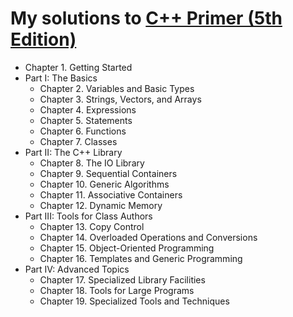 # My solutions to [C++ Primer (5th Edition)](https://www.informit.com/store/c-plus-plus-primer-9780321714114)

- Chapter 1. Getting Started
- Part I: The Basics
    - Chapter 2. Variables and Basic Types
    - Chapter 3. Strings, Vectors, and Arrays
    - Chapter 4. Expressions
    - Chapter 5. Statements
    - Chapter 6. Functions
    - Chapter 7. Classes
- Part II: The C++ Library
    - Chapter 8. The IO Library
    - Chapter 9. Sequential Containers
    - Chapter 10. Generic Algorithms
    - Chapter 11. Associative Containers
    - Chapter 12. Dynamic Memory
- Part III: Tools for Class Authors
    - Chapter 13. Copy Control
    - Chapter 14. Overloaded Operations and Conversions
    - Chapter 15. Object-Oriented Programming
    - Chapter 16. Templates and Generic Programming
- Part IV: Advanced Topics
    - Chapter 17. Specialized Library Facilities
    - Chapter 18. Tools for Large Programs
    - Chapter 19. Specialized Tools and Techniques

